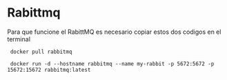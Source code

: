 
# Rabittmq

Para que funcione el RabittMQ es necesario copiar estos dos codigos en el terminal

```
 docker pull rabbitmq
```

```
 docker run -d --hostname rabbitmq --name my-rabbit -p 5672:5672 -p 15672:15672 rabbitmq:latest
```

